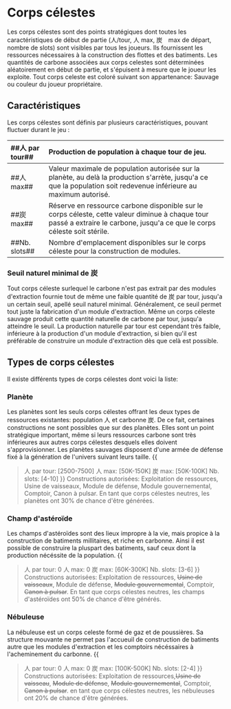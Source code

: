 # Corps célestes #
Les corps célestes sont des points stratégiques dont toutes les caractéristiques de début de partie (人/tour, 人 max, 炭　max de départ, nombre de slots) sont visibles par tous les joueurs.
Ils fournissent les ressources nécessaires à la construction des flottes et des batiments.
Les quantités de carbone associées aux corps celestes sont déterminées aléatoirement en début de partie, et s'épuisent à mesure que le joueur les exploite.
Tout corps celeste est coloré suivant son appartenance: Sauvage ou couleur du joueur propriétaire.

## Caractéristiques ##
Les corps célestes sont définis par plusieurs caractéristiques, pouvant fluctuer durant le jeu :

|	##人 par tour##	|	Production de population à chaque tour de jeu.	|
|:---------------|:-----------------------------------------------|
|	##人 max##		    |	Valeur maximale de population autorisée sur la planète, au delà la production s'arrète, jusqu'a ce que la population soit redevenue inférieure au maximum autorisé. |
|	##炭 max##		    |	Réserve en ressource carbone disponible sur le corps céleste, cette valeur diminue à chaque tour passé a extraire le carbone, jusqu'a ce que le corps céleste soit stérile. |
|	##Nb. slots##	 |	Nombre d'emplacement disponibles sur le corps céleste pour la construction de modules. |

### Seuil naturel minimal de 炭 ###
Tout corps céleste surlequel le carbone n'est pas extrait par des modules d'extraction fournie tout de même une faible quantité de 炭 par tour, jusqu'a un certain seuil, apellé seuil naturel minimal.
Généralement, ce seuil permet tout juste la fabrication d'un module d'extraction.
Même un corps céleste sauvage produit cette quantité naturelle de carbone par tour, jusqu'a atteindre le seuil.
La production naturelle par tour est cependant très faible, inférieure à la production d'un module d'extraction, si bien qu'il est préférable de construire un module d'extraction dès que celà est possible.

## Types de corps célestes ##
Il existe différents types de corps célestes dont voici la liste:

### Planète ###
Les planètes sont les seuls corps célestes offrant les deux types de ressources existantes: population 人 et carbonne 炭.
De ce fait, certaines constructions ne sont possibles que sur des planètes.
Elles sont un point stratégique important, même si leurs ressources carbone sont très inférieures aux autres corps célestes desquels elles doivent s'approvisionner.
Les planètes sauvages disposent d'une armée de défense fixé à la génération de l'univers suivant leurs taille.
{{
> 人 par tour: [2500-7500]
> 人 max: [50K-150K]
> 炭 max: [50K-100K]
> Nb. slots: [4-10]
}}
Constructions autorisées:	Exploitation de ressources, Usine de vaisseaux, Module de défense, Module gouvernemental, Comptoir, Canon à pulsar.
En tant que corps célestes neutres, les planètes ont 30% de chance d'être générées.

### Champ d'astéroïde ###
Les champs d'astéroïdes sont des lieux impropre à la vie, mais propice à la construction de batiments millitaires, et riche en carbonne.
Ainsi il est possible de construire la pluspart des batiments, sauf ceux dont la production nécéssite de la population.
{{
> 人 par tour: 0
> 人 max: 0
> 炭 max: [60K-300K]
> Nb. slots: [3-6]
}}
Constructions autorisées:	Exploitation de ressources, ~~Usine de vaisseaux~~, Module de défense, ~~Module gouvernemental~~, Comptoir, ~~Canon à pulsar~~.
En tant que corps célestes neutres, les champs d'astéroïdes ont 50% de chance d'être générés.

### Nébuleuse ###
La nébuleuse est un corps celeste formé de gaz et de poussières.
Sa structure mouvante ne permet pas l'accueuil de construction de batiments autre que les modules d'extraction et les comptoirs nécéssaires à l'acheminement du carbonne.
{{
> 人 par tour: 0
> 人 max: 0
> 炭 max: [100K-500K]
> Nb. slots: [2-4]
}}
Constructions autorisées:	Exploitation de ressources,~~Usine de vaisseau~~, ~~Module de défense~~, ~~Module gouvernemental~~, Comptoir, ~~Canon à pulsar~~.
en tant que corps célestes neutres, les nébuleuses ont 20% de chance d'être générées.